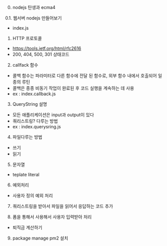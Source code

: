 0. nodejs 탄생과 ecma4


0.1. 웹서버 nodejs 만들어보기
- index.js

1. HTTP 프로토콜
- https://tools.ietf.org/html/rfc2616
- 200, 404, 500, 301 상태코드

2. callfack 함수
- 콜백 함수는 파라미터로 다른 함수에 전달 된 함수로, 외부 함수 내에서 호출되어 일종의 루틴
- 콜백은 종종 비동기 작업이 완료된 후 코드 실행을 계속하는 데 사용
- ex : index.callback.js

3. QueryString 설명
- 모든 애플리케이션은 input과 output이 있다
- 쿼리스트링? 다루는 방법
- ex : index.querysring.js

4. 파일다루는 방법
- 쓰기
- 읽기

5. 문자열
- teplate literal 

6. 예외처리
- 사용자 정의 예외 처리

7. 쿼리스트링을 받아서 파일을 읽어서 응답하는 코드 추가

8. 폼을 통해서 사용해서 사용자 입력받아 처리
- 퇴직금 계산하기

9. package manage pm2 설치


